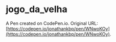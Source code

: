 # jogo_da_velha

A Pen created on CodePen.io. Original URL: [https://codepen.io/jonathankbp/pen/WNwoKOy](https://codepen.io/jonathankbp/pen/WNwoKOy).


